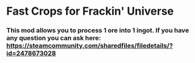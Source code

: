 
# Fast Crops for Frackin' Universe

### This mod allows you to process 1 ore into 1 ingot. If you have any question you can ask here: https://steamcommunity.com/sharedfiles/filedetails/?id=2478673028